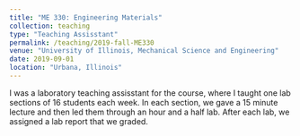 ```yaml
---
title: "ME 330: Engineering Materials"
collection: teaching
type: "Teaching Assisstant"
permalink: /teaching/2019-fall-ME330
venue: "University of Illinois, Mechanical Science and Engineering"
date: 2019-09-01
location: "Urbana, Illinois"
---
```


I was a laboratory teaching assisstant for the course, where I taught one lab sections of 16 students each week.
In each section, we gave a 15 minute lecture and then led them through an hour and a half lab. After each lab, we assigned a lab report that we graded.
